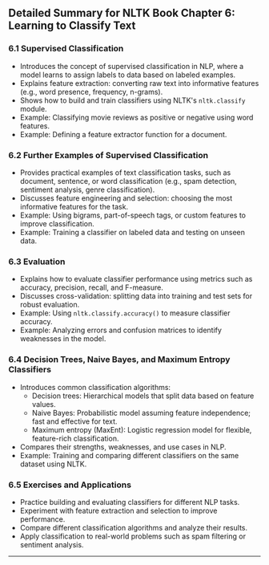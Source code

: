 ## Detailed Summary for NLTK Book Chapter 6: Learning to Classify Text

### 6.1 Supervised Classification
- Introduces the concept of supervised classification in NLP, where a model learns to assign labels to data based on labeled examples.
- Explains feature extraction: converting raw text into informative features (e.g., word presence, frequency, n-grams).
- Shows how to build and train classifiers using NLTK's `nltk.classify` module.
- Example: Classifying movie reviews as positive or negative using word features.
- Example: Defining a feature extractor function for a document.

### 6.2 Further Examples of Supervised Classification
- Provides practical examples of text classification tasks, such as document, sentence, or word classification (e.g., spam detection, sentiment analysis, genre classification).
- Discusses feature engineering and selection: choosing the most informative features for the task.
- Example: Using bigrams, part-of-speech tags, or custom features to improve classification.
- Example: Training a classifier on labeled data and testing on unseen data.

### 6.3 Evaluation
- Explains how to evaluate classifier performance using metrics such as accuracy, precision, recall, and F-measure.
- Discusses cross-validation: splitting data into training and test sets for robust evaluation.
- Example: Using `nltk.classify.accuracy()` to measure classifier accuracy.
- Example: Analyzing errors and confusion matrices to identify weaknesses in the model.

### 6.4 Decision Trees, Naive Bayes, and Maximum Entropy Classifiers
- Introduces common classification algorithms:
  - Decision trees: Hierarchical models that split data based on feature values.
  - Naive Bayes: Probabilistic model assuming feature independence; fast and effective for text.
  - Maximum entropy (MaxEnt): Logistic regression model for flexible, feature-rich classification.
- Compares their strengths, weaknesses, and use cases in NLP.
- Example: Training and comparing different classifiers on the same dataset using NLTK.

### 6.5 Exercises and Applications
- Practice building and evaluating classifiers for different NLP tasks.
- Experiment with feature extraction and selection to improve performance.
- Compare different classification algorithms and analyze their results.
- Apply classification to real-world problems such as spam filtering or sentiment analysis.

--- 